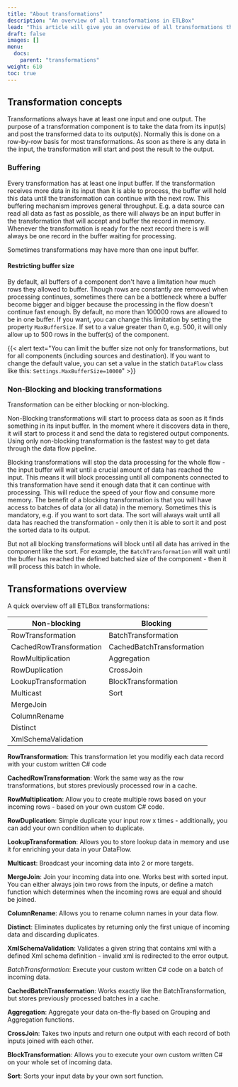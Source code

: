 ```yaml
---
title: "About transformations"
description: "An overview of all transformations in ETLBox"
lead: "This article will give you an overview of all transformations that currently exist in ETLBox. If you already know what kind of transformation you are looking for, you can visit directly the article that goes more into the details."
draft: false
images: []
menu:
  docs:
    parent: "transformations"
weight: 610
toc: true
---
```


## Transformation concepts

Transformations always have at least one input and one output. The purpose of a transformation component is to take the data from its input(s) and post the transformed data to its output(s). Normally this is done on a row-by-row basis for most transformations. As soon as there is any data in the input, the transformation will start and post the result to the output. 

### Buffering

Every transformation has at least one input buffer. If the transformation receives more data in its input than it is able to process, the buffer will hold this data until the transformation can continue with the next row. This buffering mechanism improves general throughput. E.g. a data source can read all data as fast as possible, as there will always be an input buffer in the transformation that will accept and buffer the record in memory. Whenever the transformation is ready for the next record there is will always be one record in the buffer waiting for processing.

Sometimes transformations may have more than one input buffer. 

#### Restricting buffer size

By default, all buffers of a component don't have a limitation how much rows they allowed to buffer. Though rows are constantly are removed when processing continues, sometimes there can be a bottleneck where a buffer become bigger and bigger because the processing in the flow doesn't continue fast enough. By default, no more than 100000 rows are allowed to be in one buffer. If you want, you can change this limitation by setting the property `MaxBufferSize`. If set to a value greater than 0, e.g. 500, it will only allow up to 500 rows in the buffer(s) of the component.

{{< alert text="You can limit the buffer size not only for transformations, but for all components (including sources and destination). If you want to change the default value, you can set a value in the statich <code>DataFlow</code> class like this: <code>Settings.MaxBufferSize=10000</code>" >}}

### Non-Blocking and blocking transformations

Transformation can be either blocking or non-blocking. 

Non-Blocking transformations will start to process data as soon as it finds something in its input buffer. In the moment where it discovers data in there, it will start to process it and send the data to registered output components. Using only non-blocking transformation is the fastest way to get data through the data flow pipeline. 

Blocking transformations will stop the data processing for the whole flow - the input buffer will wait until a crucial amount of data has reached the input. This means it will block processing until all components connected to this transformation have send it enough data that it can continue with processing. This will reduce the speed of your flow and consume more memory. The benefit of a blocking transformation is that you will have access to batches of data (or all data) in the memory. Sometimes this is mandatory, e.g. if you want to sort data. The sort will always wait until all data has reached the transformation - only then it is able to sort it and post the sorted data to its output. 

But not all blocking transformations will block until all data has arrived in the component like the sort. For example, the `BatchTransformation` will wait until the buffer has reached the defined batched size of the component - then it will process this batch in whole. 

## Transformations overview

A quick overview off all ETLBox transformations:

Non-blocking|Blocking|
------------------------|-----------------
RowTransformation|BatchTransformation
CachedRowTransformation|CachedBatchTransformation
RowMultiplication|Aggregation
RowDuplication|CrossJoin
LookupTransformation|BlockTransformation
Multicast|Sort
MergeJoin|
ColumnRename|
Distinct|
XmlSchemaValidation|


**RowTransformation**: This transformation let you modifiy each data record with your custom written C# code

**CachedRowTransformation**: Work the same way as the row transformations, but stores previously processed row in a cache.

**RowMultiplication**: Allow you to create multiple rows based on your incoming rows - based on your own custom C# code. 

**RowDuplication**: Simple duplicate your input row x times - additionally, you can add your own condition when to duplicate. 

**LookupTransformation**: Allows you to store lookup data in memory and use it for enriching your data in your DataFlow.

**Multicast**: Broadcast your incoming data into 2 or more targets.

**MergeJoin**: Join your incoming data into one. Works best with sorted input. You can either always join two rows from the inputs, or define a match function which determines when the incoming rows are equal and should be joined. 

**ColumnRename**: Allows you to rename column names in your data flow.

**Distinct**: Eliminates duplicates by returning only the first unique of incoming data and discarding duplicates. 

**XmlSchemaValidation**: Validates a given string that contains xml with a defined Xml schema definition - invalid xml is redirected to 
the error output. 

*BatchTransformation*: Execute your custom written C# code on a batch of incoming data. 

**CachedBatchTransformation**: Works exactly like the BatchTransformation, but stores previously processed batches in a cache. 

**Aggregation**: Aggregate your data on-the-fly based on Grouping and Aggregation functions.

**CrossJoin**: Takes two inputs and return one output with each record of both inputs joined with each other. 

**BlockTransformation**: Allows you to execute your own custom written C# on your whole set of incoming data. 

**Sort**: Sorts your input data by your own sort function.

